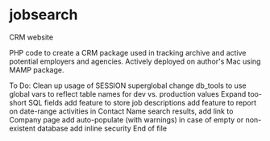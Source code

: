 # jobsearch
CRM website

PHP code to create a CRM package used in tracking archive and active potential employers and agencies.
Actively deployed on author's Mac using MAMP package.

To Do:
   Clean up usage of SESSION superglobal
   change db_tools to use global vars to reflect table names for dev vs. production values
   Expand too-short SQL fields
   add feature to store job descriptions
   add feature to report on date-range activities
   in Contact Name search results, add link to Company page
   add auto-populate (with warnings) in case of empty or non-existent database
   add inline security
End of file
